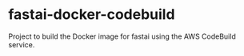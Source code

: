 # fastai-docker-codebuild
Project to build the Docker image for fastai using the AWS CodeBuild service.
